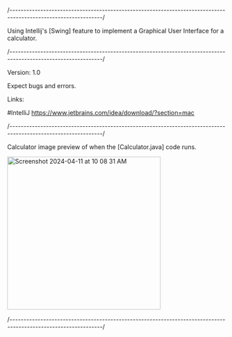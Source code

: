 /*---------------------------------------------------------------------------------------------------------------*/

 Using Intellij's [Swing] feature to implement a Graphical User Interface for a calculator.

/*---------------------------------------------------------------------------------------------------------------*/

Version: 1.0

Expect bugs and errors.

Links:

#IntelliJ https://www.jetbrains.com/idea/download/?section=mac

/*---------------------------------------------------------------------------------------------------------------*/

Calculator image preview of when the [Calculator.java] code runs. 

<img width="353" alt="Screenshot 2024-04-11 at 10 08 31 AM" src="https://github.com/edxploit/CalculatorGUI/assets/43484396/ad92137b-1fd1-4e02-a0a7-1c9ebf69ec27">

/*---------------------------------------------------------------------------------------------------------------*/


